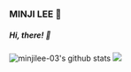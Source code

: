 ### MINJI LEE 🥑
##### Hi, there! 👋

![minjilee-03's github stats](https://github-readme-stats.vercel.app/api?username=minjilee-03&show_icons=true)
<img src = "https://img.shields.io/badge/JAVA-007396?style=flat-square&logo=Java&logoColor=white&link=https://www.oracle.com/java/technologies/지">
